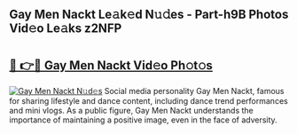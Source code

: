 ## Gay Men Nackt Le𝚊k𝚎d N𝚞𝚍es - Part-h9B Photos Vid𝚎o Le𝚊ks z2NFP

# <h2><a href="http://fbayumq.evod.top/?m=Gay+Men+Nackt">🔗 👉🔴 Gay Men Nackt Vid𝚎o Ph𝚘t𝚘s</a></h2>

[![Gay Men Nackt N𝚞d𝚎s](https://i.imgur.com/8V9OHl7.gif)](http://fbayumq.evod.top/?m=Gay+Men+Nackt)
Social media personality Gay Men Nackt, famous for sharing lifestyle and dance content, including dance trend performances and mini vlogs. As a public figure, Gay Men Nackt understands the importance of maintaining a positive image, even in the face of adversity. 
